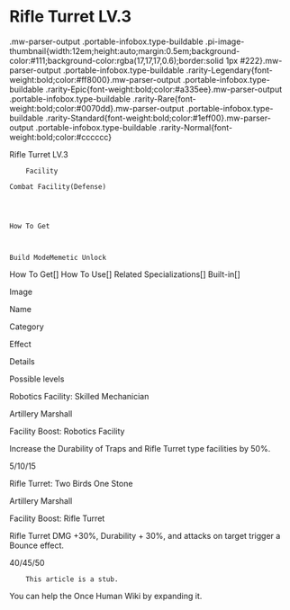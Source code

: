 # Rifle Turret LV.3

.mw-parser-output .portable-infobox.type-buildable .pi-image-thumbnail{width:12em;height:auto;margin:0.5em;background-color:#111;background-color:rgba(17,17,17,0.6);border:solid 1px #222}.mw-parser-output .portable-infobox.type-buildable .rarity-Legendary{font-weight:bold;color:#ff8000}.mw-parser-output .portable-infobox.type-buildable .rarity-Epic{font-weight:bold;color:#a335ee}.mw-parser-output .portable-infobox.type-buildable .rarity-Rare{font-weight:bold;color:#0070dd}.mw-parser-output .portable-infobox.type-buildable .rarity-Standard{font-weight:bold;color:#1eff00}.mw-parser-output .portable-infobox.type-buildable .rarity-Normal{font-weight:bold;color:#cccccc}

Rifle Turret LV.3

	

	
		Facility
	
	Combat Facility(Defense)




	How To Get


	
	Build ModeMemetic Unlock






How To Get[]
How To Use[]
Related Specializations[]
Built-in[]


Image

Name

Category

Effect

Details

Possible levels




Robotics Facility: Skilled Mechanician

Artillery Marshall

Facility Boost: Robotics Facility

Increase the Durability of Traps and Rifle Turret type facilities by 50%.

5/10/15




Rifle Turret: Two Birds One Stone

Artillery Marshall

Facility Boost: Rifle Turret

Rifle Turret DMG +30%, Durability + 30%, and attacks on target trigger a Bounce effect.

40/45/50


    
        This article is a stub.
        
You can help the Once Human Wiki by expanding it.
